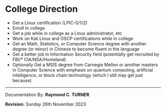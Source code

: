 # College Direction

* Get a Linux certification (LPIC-0/1/2)
* Enroll in college
* Get a job while in college as a Linux administrator, etc
* Work on Kali Linux and OSCP certifications while in college
* Get an Math, Statistics, or Computer Science degree with another degree (or minor) in Chinese to become fluent in the language
* Get a better job in Information Security field (potentially get recruited by FBI/* CIA/NSA/Homeland)
* Optionally Get a MSIS degree from Carnegie Mellon or another masters in Computer Science with emphasis on quantum computing, artificial intelligence, or block chain technology (which I still may get just because)


---

Documentation By: **Raymond C. TURNER**

**Revision:** Sunday 26th November 2023